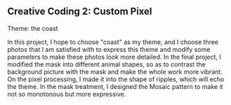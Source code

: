 ## Creative Coding 2: Custom Pixel
Theme: the coast

In this project, I hope to choose "coast" as my theme, and I choose three photos that I am satisfied with to express this theme and modify some parameters to make these photos look more detailed.
In the final project, I modified the mask into different animal shapes, so as to contrast the background picture with the mask and make the whole work more vibrant. On the pixel processing, I made it into the shape of ripples, which will echo the theme. In the mask treatment, I designed the Mosaic pattern to make it not so monotonous but more expressive.
